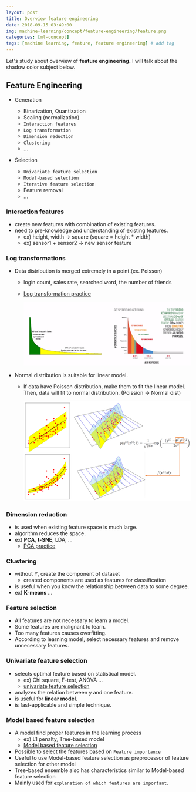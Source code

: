 ```yaml
---
layout: post
title: Overview feature engineering  
date: 2018-09-15 03:49:00
img: machine-learning/concept/feature-engineering/feature.png
categories: [ml-concept] 
tags: [machine learning, feature, feature engineering] # add tag
---
```


Let's study about overview of **feature engineering.**
I will talk about the shadow color subject below.

## Feature Engineering
+ Generation
    - Binarization, Quantization
    - Scaling (normalization)
    - `Interaction features`
    - `Log transformation`
    - `Dimension reduction`
    - `Clustering`
    - ...
     
+ Selection
    - `Univariate feature selection`
    - `Model-based selection`
    - `Iterative feature selection`
    - Feature removal
    - ...
    
### Interaction features

- create new features with combination of existing features.
- need to pre-knowledge and understanding of existing features.
    - ex) height, width → square (square = height * width)
    - ex) sensor1 + sensor2 → new sensor feature
    
### Log transformations

+ Data distribution is merged extremely in a point.(ex. Poisson)
    - login count, sales rate, searched word, the number of friends
    - [Log transformation practice](https://nbviewer.jupyter.org/github/gaussian37/Machine-Learning/blob/master/Feature%20Engineering/Log%20transformation%20for%20performance%20tuning.ipynb)

      ![longtail](../assets/img/ml/concept/feature-engineering/longtail.PNG)    
        
+ Normal distribution is suitable for linear model.
    - If data have Poisson distribution, make them to fit the linear model. Then, data will fit to normal distribution.
     (Poission → Normal dist)       
    
      ![linear-gaussian](../assets/img/ml/concept/feature-engineering/linear-gaussian.PNG)
      
### Dimension reduction
+ is used when existing feature space is much large.
+ algorithm reduces the space.
+ ex) **PCA**, **t-SNE**, LDA, ...  
    - [PCA practice](https://nbviewer.jupyter.org/github/gaussian37/Machine-Learning/blob/master/Feature%20Engineering/PCA%20with%20Iris%20data%20set.ipynb)
    
    
### Clustering
+ without Y, create the component of dataset
    - created components are used as features for classification
+ is useful when you know the relationship between data to some degree.
+ ex) **K-means** ...

### Feature selection
+ All features are not necessary to learn a model.
+ Some features are malignant to learn.
+ Too many features causes overfitting.
+ According to learning model, select necessary features and remove unnecessary features.

### Univariate feature selection
+ selects optimal feature based on statistical model.
    -  ex) Chi square, F-test, ANOVA ...
    - [univariate feature selection](https://nbviewer.jupyter.org/github/gaussian37/Machine-Learning/blob/master/Feature%20Engineering/Univariate%20select%20example.ipynb)
+ analyzes the relation between y and one feature.
+ is useful for **linear model.**
+ is fast-applicable and simple technique.
    
### Model based feature selection
+ A model find proper features in the learning process
    - ex) L1 penalty, Tree-based model
    - [Model based feature selection](https://nbviewer.jupyter.org/github/gaussian37/Machine-Learning/blob/master/Feature%20Engineering/model%20based%20feature%20select.ipynb)
+ Possible to select the features based on `Feature importance`
+ Useful to use Model-based feature selection as preprocessor of feature selection for other model
+ Tree-based ensemble also has characteristics similar to Model-based feature selection
+ Mainly used for `explanation of which features are important`.